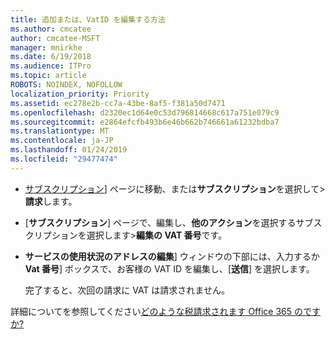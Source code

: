 ```yaml
---
title: 追加または、VatID を編集する方法
ms.author: cmcatee
author: cmcatee-MSFT
manager: mnirkhe
ms.date: 6/19/2018
ms.audience: ITPro
ms.topic: article
ROBOTS: NOINDEX, NOFOLLOW
localization_priority: Priority
ms.assetid: ec278e2b-cc7a-43be-8af5-f381a50d7471
ms.openlocfilehash: d2320ec1d64e0c53d796814668c617a751e079c9
ms.sourcegitcommit: e2864efcfb493b6e46b662b746661a61232bdba7
ms.translationtype: MT
ms.contentlocale: ja-JP
ms.lasthandoff: 01/24/2019
ms.locfileid: "29477474"
---
```

- [サブスクリプション](https://go.microsoft.com/fwlink/p/?linkid=842054)] ページに移動、または**サブスクリプション**を選択して\>**請求**します。
    
- [**サブスクリプション**] ページで、編集し、**他のアクション**を選択するサブスクリプションを選択します\>**編集の VAT 番号**です。
    
- **サービスの使用状況のアドレスの編集**] ウィンドウの下部には、入力するか**Vat 番号**] ボックスで、お客様の VAT ID を編集し、[**送信**] を選択します。
    
    完了すると、次回の請求に VAT は請求されません。
    
詳細についてを参照してください[どのような税請求されます Office 365 のですか?](https://support.office.com/article/7e77382b-b966-4ad5-a515-9e629a777a22.aspx)
  

